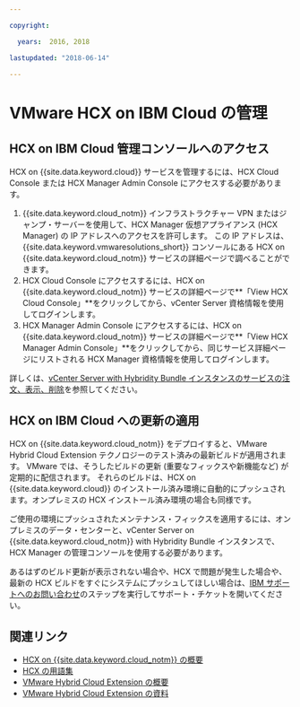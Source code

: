 ```yaml
---

copyright:

  years:  2016, 2018

lastupdated: "2018-06-14"

---
```


# VMware HCX on IBM Cloud の管理

## HCX on IBM Cloud 管理コンソールへのアクセス

HCX on {{site.data.keyword.cloud}} サービスを管理するには、HCX Cloud Console または HCX Manager Admin Console にアクセスする必要があります。
1. {{site.data.keyword.cloud_notm}} インフラストラクチャー VPN またはジャンプ・サーバーを使用して、HCX Manager 仮想アプライアンス (HCX Manager) の IP アドレスへのアクセスを許可します。 この IP アドレスは、{{site.data.keyword.vmwaresolutions_short}} コンソールにある HCX on {{site.data.keyword.cloud_notm}} サービスの詳細ページで調べることができます。
2. HCX Cloud Console にアクセスするには、HCX on {{site.data.keyword.cloud_notm}} サービスの詳細ページで**「View HCX Cloud Console」**をクリックしてから、vCenter Server 資格情報を使用してログインします。
3. HCX Manager Admin Console にアクセスするには、HCX on {{site.data.keyword.cloud_notm}} サービスの詳細ページで**「View HCX Manager Admin Console」**をクリックしてから、同じサービス詳細ページにリストされる HCX Manager 資格情報を使用してログインします。

詳しくは、[vCenter Server with Hybridity Bundle インスタンスのサービスの注文、表示、削除](../vcenter/vc_hybrid_addingremovingservices.html)を参照してください。

## HCX on IBM Cloud への更新の適用

HCX on {{site.data.keyword.cloud_notm}} をデプロイすると、VMware Hybrid Cloud Extension テクノロジーのテスト済みの最新ビルドが適用されます。 VMware では、そうしたビルドの更新 (重要なフィックスや新機能など) が定期的に配信されます。 それらのビルドは、HCX on {{site.data.keyword.cloud}} のインストール済み環境に自動的にプッシュされます。オンプレミスの HCX インストール済み環境の場合も同様です。

ご使用の環境にプッシュされたメンテナンス・フィックスを適用するには、オンプレミスのデータ・センターと、vCenter Server on {{site.data.keyword.cloud_notm}} with Hybridity Bundle インスタンスで、HCX Manager の管理コンソールを使用する必要があります。

あるはずのビルド更新が表示されない場合や、HCX で問題が発生した場合や、最新の HCX ビルドをすぐにシステムにプッシュしてほしい場合は、[IBM サポートへのお問い合わせ](../vmonic/trbl_support.html)のステップを実行してサポート・チケットを開いてください。

## 関連リンク

* [HCX on {{site.data.keyword.cloud_notm}} の概要](hcx_considerations.html)
* [HCX の用語集](hcx_glossary.html)
* [VMware Hybrid Cloud Extension の概要](https://cloud.vmware.com/vmware-hcx)
* [VMware Hybrid Cloud Extension の資料](https://hcx.vmware.com/#vm-documentation)
